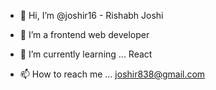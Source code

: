 - 👋 Hi, I’m @joshir16 - Rishabh Joshi
- 👀 I’m a frontend web developer
- 🌱 I’m currently learning ... React

- 📫 How to reach me ...
joshir838@gmail.com
<!---
joshir16/joshir16 is a ✨ special ✨ repository because its `README.md` (this file) appears on your GitHub profile.
You can click the Preview link to take a look at your changes.
--->
